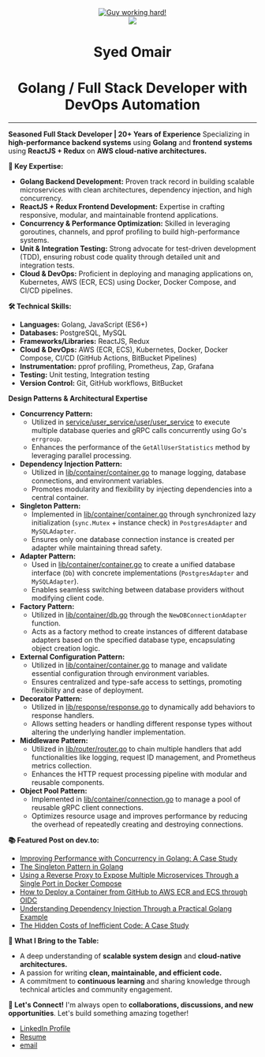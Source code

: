  <div align="center" style="border:none;">
    <a href="https://syedomair.github.io" target="_blank"><img alt="Guy working hard!" src="https://raw.github.com/syedomair/syedomair/master/images/githubOverview.png"></a>
    <br>
    <img align="center" src="https://visitor-badge.laobi.icu/badge?page_id=syedomair.syedomair" />
</div>
<h1 align="center" style="border: none;">Syed Omair</h1>
<h1 align="center" style="border: none;">Golang / Full Stack Developer with DevOps Automation</h1>
<hr>
<be>

<!--
👋 Hi, I'm Syed Omair, a passionate Full Stack Developer with over two decades of experience in building scalable and efficient applications. I specialize in backend development with Golang, crafting high-performance microservices, and leveraging modern cloud-native architectures.

🚀 What I Do:<br/>
✅ Golang Expertise – Implementing clean architectures with dependency injection.<br/>
✅ High-Performance Concurrency – Utilizing goroutines and channels for efficient parallel processing.<br/>
✅ Robust Backend Development – Building APIs with chi, structured logging with zap, and seamless database interactions with GORM & PostgreSQL.<br/>
✅ Cloud & DevOps – Writing optimized Dockerfiles, deploying applications to AWS, and maintaining CI/CD pipelines.<br/>
✅ Testing & Debugging – Writing unit & integration tests, optimizing performance with pprof, and ensuring code quality.<br/>
✅ Version Control & Collaboration – Following best practices with GitHub workflows, pull requests, and structured release management.<br/>

📌 I’m always excited to learn new tools and tackle challenging problems. Let’s connect and build something amazing!
-->

**Seasoned Full Stack Developer | 20+ Years of Experience**
Specializing in **high-performance backend systems** using **Golang** and **frontend systems** using **ReactJS + Redux** on **AWS cloud-native architectures.**


**🚀 Key Expertise:**
* **Golang Backend Development:** Proven track record in building scalable microservices with clean architectures, dependency injection, and high concurrency.
* **ReactJS + Redux Frontend Development:** Expertise in crafting responsive, modular, and maintainable frontend applications.
* **Concurrency & Performance Optimization:** Skilled in leveraging goroutines, channels, and pprof profiling to build high-performance systems.
* **Unit & Integration Testing:** Strong advocate for test-driven development (TDD), ensuring robust code quality through detailed unit and integration tests.
* **Cloud & DevOps:** Proficient in deploying and managing applications on, Kubernetes, AWS (ECR, ECS) using Docker, Docker Compose, and CI/CD pipelines.

**🛠️ Technical Skills:**
* **Languages:** Golang, JavaScript (ES6+) 
* **Databases:** PostgreSQL, MySQL
* **Frameworks/Libraries:** ReactJS, Redux
* **Cloud & DevOps:** AWS (ECR, ECS), Kubernetes, Docker, Docker Compose, CI/CD (GitHub Actions, BitBucket Pipelines)
* **Instrumentation:** pprof profiling, Prometheus, Zap, Grafana 
* **Testing:** Unit testing, Integration testing
* **Version Control:** Git, GitHub workflows, BitBucket

**Design Patterns & Architectural Expertise**
* **Concurrency Pattern:**
    * Utilized in [service/user_service/user/user_service](https://github.com/syedomair/backend-microservices/blob/main/service/user_service/user/user_serivce.go) to execute multiple database queries and gRPC calls concurrently using Go's `errgroup`.
    * Enhances the performance of the `GetAllUserStatistics` method by leveraging parallel processing.
* **Dependency Injection Pattern:**
    * Utilized in [lib/container/container.go](https://github.com/syedomair/backend-microservices/blob/main/lib/container/container.go) to manage logging, database connections, and environment variables.
    * Promotes modularity and flexibility by injecting dependencies into a central container.
* **Singleton Pattern:**
    * Implemented in [lib/container/container.go](https://github.com/syedomair/backend-microservices/blob/main/lib/container/container.go) through synchronized lazy initialization (`sync.Mutex` + instance check) in `PostgresAdapter` and `MySQLAdapter`.
    * Ensures only one database connection instance is created per adapter while maintaining thread safety.
* **Adapter Pattern:**
    * Used in [lib/container/container.go](https://github.com/syedomair/backend-microservices/blob/main/lib/container/container.go) to create a unified database interface (`Db`) with concrete implementations (`PostgresAdapter` and `MySQLAdapter`).
    * Enables seamless switching between database providers without modifying client code.
* **Factory Pattern:**
    * Utilized in [lib/container/db.go](https://github.com/syedomair/backend-microservices/blob/main/lib/container/db.go) through the `NewDBConnectionAdapter` function.
    * Acts as a factory method to create instances of different database adapters based on the specified database type, encapsulating object creation logic.
* **External Configuration Pattern:**
    * Utilized in [lib/container/container.go](https://github.com/syedomair/backend-microservices/blob/main/lib/container/container.go) to manage and validate essential configuration through environment variables.
    * Ensures centralized and type-safe access to settings, promoting flexibility and ease of deployment.
* **Decorator Pattern:**
    * Utilized in [lib/response/response.go](https://github.com/syedomair/backend-microservices/blob/main/lib/response/response.go) to dynamically add behaviors to response handlers.
    * Allows setting headers or handling different response types without altering the underlying handler implementation.
* **Middleware Pattern:**
    * Utilized in [lib/router/router.go](https://github.com/syedomair/backend-microservices/blob/main/lib/router/router.go) to chain multiple handlers that add functionalities like logging, request ID management, and Prometheus metrics collection.
    * Enhances the HTTP request processing pipeline with modular and reusable components.
* **Object Pool Pattern:**
    * Implemented in [lib/container/connection.go](https://github.com/syedomair/backend-microservices/blob/main/lib/container/connection.go) to manage a pool of reusable gRPC client connections.
    * Optimizes resource usage and improves performance by reducing the overhead of repeatedly creating and destroying connections.

**📚 Featured Post on dev.to:**
* [Improving Performance with Concurrency in Golang: A Case Study](https://dev.to/syed_omair/improving-performance-with-concurrency-in-golang-a-case-study-3dip)
* [The Singleton Pattern in Golang](https://dev.to/syed_omair/the-singleton-pattern-in-golang-29lp)
* [Using a Reverse Proxy to Expose Multiple Microservices Through a Single Port in Docker Compose](https://dev.to/syed_omair/using-a-reverse-proxy-to-expose-multiple-microservices-through-a-single-port-in-docker-compose-4h9e)
* [How to Deploy a Container from GitHub to AWS ECR and ECS through OIDC](https://dev.to/syed_omair/how-to-deploy-a-container-from-github-to-aws-ecr-through-oidc-2ma5)
* [Understanding Dependency Injection Through a Practical Golang Example](https://dev.to/syed_omair/understanding-dependency-injection-through-a-practical-golang-example-4b3k)
* [The Hidden Costs of Inefficient Code: A Case Study](https://dev.to/syed_omair/the-hidden-costs-of-inefficient-code-a-case-study-4ka9)


**🌟 What I Bring to the Table:**
* A deep understanding of **scalable system design** and **cloud-native architectures.**
* A passion for writing **clean, maintainable, and efficient code.**
* A commitment to **continuous learning** and sharing knowledge through technical articles and community engagement.

**🤝 Let's Connect!**
I'm always open to **collaborations, discussions, and new opportunities**. Let's build something amazing together!


* [LinkedIn Profile](https://www.linkedin.com/in/syed-omair/)
* [Resume](https://syedomair.github.io/)
* [email](mailto:omair@cogentproc.com)



<!--
**syedomair/syedomair** is a ✨ _special_ ✨ repository because its `README.md` (this file) appears on your GitHub profile.

Here are some ideas to get you started:

- 🔭 I’m currently working on ...
- 🌱 I’m currently learning ...
- 👯 I’m looking to collaborate on ...
- 🤔 I’m looking for help with ...
- 💬 Ask me about ...
- 📫 How to reach me: ...
- 😄 Pronouns: ...
- ⚡ Fun fact: ...
-->

